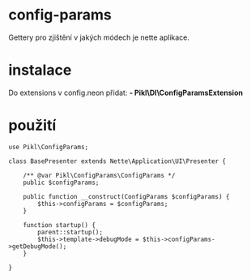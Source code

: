 # config-params
Gettery pro zjištění v jakých módech je nette aplikace.

# instalace
Do extensions v config.neon přidat: 
**- Pikl\DI\ConfigParamsExtension**
    
# použití
```
use Pikl\ConfigParams;

class BasePresenter extends Nette\Application\UI\Presenter {

	/** @var Pikl\ConfigParams\ConfigParams */
	public $configParams;
	
	public function __construct(ConfigParams $configParams) {
		$this->configParams = $configParams;
	}

	function startup() {
		parent::startup();
		$this->template->debugMode = $this->configParams->getDebugMode();
	}

}
```
